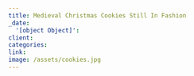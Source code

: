 ```yaml
---
title: Medieval Christmas Cookies Still In Fashion
_date:
  '[object Object]':
client:
categories:
link:
image: /assets/cookies.jpg
---
```


